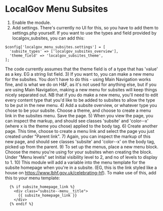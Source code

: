 # LocalGov Menu Subsites

1) Enable the module.
2) Add settings. There's currently no UI for this, so you have to add them to settings.php yourself. If you want to use the types and field provided by localgov_subsites, you can add this:
```
$config['localgov_menu_subsites.settings'] = [
  'subsite_types' => ['localgov_subsites_overview'],
  'theme_field' => 'localgov_subsites_theme',
];
```
  The code currently assumes that the theme field is of a type that has
'value' as a key. EG a string list field.
3) If you want to, you can make a new menu for the subsites. You don't have to do this - using Main Navigation works fine, and is what we do on H&F, as it's not used for anything else, but if you are using Main Navigation, making a new menu for subsites will keep things nicely separated out. NB that if you do make a new menu, you'll need to edit every content type that you'd like to be added to subsites to allow the type to be put in the new menu.
4) Add a subsite overview, or whatever type you chose to be your subsite. Choose a theme, and choose to create a menu link in the subsites menu. Save the page.
5) When you view the page, you can inspect the markup, and should see classes 'subsite' and 'color--x' (where x is the theme you chose) applied to the body tag.
6) Create another page. This time, choose to create a menu link and select the page you just created under "Parent link".
7) Again, you can inspect the markup of this new page, and should see classes 'subsite' and 'color--x' on the body tag, picked up from the parent.
9) To set up the menus, place a new menu block. Choose the menu you're using for your subsites when creating the block. Under "Menu levels" set Initial visibility level to 2, and no of levels to display to 1.
10) This module will add a variable into the menu template for the subsite homepage when you're in a subsite. (EG, this is the link styled like a house on https://www.lbhf.gov.uk/celebrating-hf). To make use of this, add this to your menu template: 
```
  {% if subsite_homepage_link %}
    <div class="subsite--menu__title">
      {{ subsite_homepage_link }}
    </div>
  {% endif %}
```
